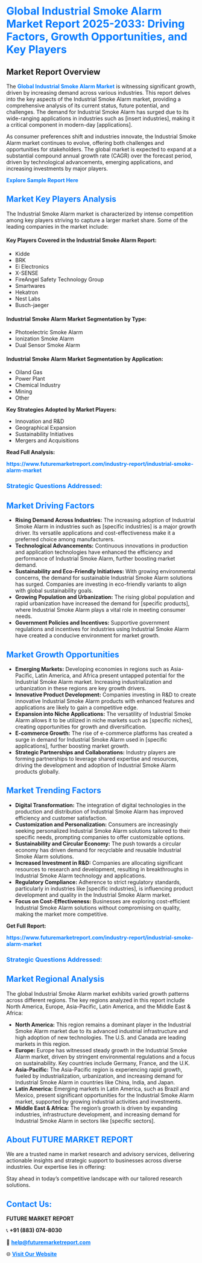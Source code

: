 <h1 style="color: #007BFF;">Global Industrial Smoke Alarm Market Report 2025-2033: Driving Factors, Growth Opportunities, and Key Players</h1>

<section id="overview">
<h2>Market Report Overview</h2>
<p>The <a href="https://www.futuremarketreport.com/industry-report/industrial-smoke-alarm-market" style="color: #007BFF; text-decoration: none;"><strong>Global Industrial Smoke Alarm Market</strong></a> is witnessing significant growth, driven by increasing demand across various industries. This report delves into the key aspects of the Industrial Smoke Alarm market, providing a comprehensive analysis of its current status, future potential, and challenges. The demand for Industrial Smoke Alarm has surged due to its wide-ranging applications in industries such as [insert industries], making it a critical component in modern-day [applications].</p>
<p>As consumer preferences shift and industries innovate, the Industrial Smoke Alarm market continues to evolve, offering both challenges and opportunities for stakeholders. The global market is expected to expand at a substantial compound annual growth rate (CAGR) over the forecast period, driven by technological advancements, emerging applications, and increasing investments by major players.</p>
</section>

<section id="overview">
<p><a href="https://www.futuremarketreport.com/request-sample/reportId=43655" style="color: #007BFF; text-decoration: none;"><strong>Explore Sample Report Here</strong></a></p>
</section>

<section id="key-players">
<h2 style="color: #007BFF;">Market Key Players Analysis</h2>
<p>The Industrial Smoke Alarm market is characterized by intense competition among key players striving to capture a larger market share. Some of the leading companies in the market include:</p>
<h4>Key Players Covered in the Industrial Smoke Alarm Report:</h4>
<ul><li>Kidde</li><li>BRK</li><li>Ei Electronics</li><li>X-SENSE</li><li>FireAngel Safety Technology Group</li><li>Smartwares</li><li>Hekatron</li><li>Nest Labs</li><li>Busch-jaeger</li></ul>
<h4>Industrial Smoke Alarm Market Segmentation by Type:</h4>
<ul><li>Photoelectric Smoke Alarm</li><li>Ionization Smoke Alarm</li><li>Dual Sensor Smoke Alarm</li></ul>

<h4>Industrial Smoke Alarm Market Segmentation by Application:</h4>
<ul><li>Oiland Gas</li><li>Power Plant</li><li>Chemical Industry</li><li>Mining</li><li>Other</li></ul>
<p><strong>Key Strategies Adopted by Market Players:</strong></p>
<ul>
<li>Innovation and R&D</li>
<li>Geographical Expansion</li>
<li>Sustainability Initiatives</li>
<li>Mergers and Acquisitions</li>
</ul>
</section>

<section>
<p><strong>Read Full Analysis: </strong></p><a href="https://www.futuremarketreport.com/industry-report/industrial-smoke-alarm-market" style="color: #007BFF; text-decoration: none;"><strong>https://www.futuremarketreport.com/industry-report/industrial-smoke-alarm-market</strong></a>
<h3 style="color: #007BFF;">Strategic Questions Addressed:</h3>
</section>

<section id="driving-factors">
<h2 style="color: #007BFF;">Market Driving Factors</h2>
<ul>
<li><strong>Rising Demand Across Industries:</strong> The increasing adoption of Industrial Smoke Alarm in industries such as [specific industries] is a major growth driver. Its versatile applications and cost-effectiveness make it a preferred choice among manufacturers.</li>
<li><strong>Technological Advancements:</strong> Continuous innovations in production and application technologies have enhanced the efficiency and performance of Industrial Smoke Alarm, further boosting market demand.</li>
<li><strong>Sustainability and Eco-Friendly Initiatives:</strong> With growing environmental concerns, the demand for sustainable Industrial Smoke Alarm solutions has surged. Companies are investing in eco-friendly variants to align with global sustainability goals.</li>
<li><strong>Growing Population and Urbanization:</strong> The rising global population and rapid urbanization have increased the demand for [specific products], where Industrial Smoke Alarm plays a vital role in meeting consumer needs.</li>
<li><strong>Government Policies and Incentives:</strong> Supportive government regulations and incentives for industries using Industrial Smoke Alarm have created a conducive environment for market growth.</li>
</ul>
</section>

<section id="growth-opportunities">
<h2 style="color: #007BFF;">Market Growth Opportunities</h2>
<ul>
<li><strong>Emerging Markets:</strong> Developing economies in regions such as Asia-Pacific, Latin America, and Africa present untapped potential for the Industrial Smoke Alarm market. Increasing industrialization and urbanization in these regions are key growth drivers.</li>
<li><strong>Innovative Product Development:</strong> Companies investing in R&D to create innovative Industrial Smoke Alarm products with enhanced features and applications are likely to gain a competitive edge.</li>
<li><strong>Expansion into Niche Applications:</strong> The versatility of Industrial Smoke Alarm allows it to be utilized in niche markets such as [specific niches], creating opportunities for growth and diversification.</li>
<li><strong>E-commerce Growth:</strong> The rise of e-commerce platforms has created a surge in demand for Industrial Smoke Alarm used in [specific applications], further boosting market growth.</li>
<li><strong>Strategic Partnerships and Collaborations:</strong> Industry players are forming partnerships to leverage shared expertise and resources, driving the development and adoption of Industrial Smoke Alarm products globally.</li>
</ul>
</section>

<section id="trending-factors">
<h2 style="color: #007BFF;">Market Trending Factors</h2>
<ul>
<li><strong>Digital Transformation:</strong> The integration of digital technologies in the production and distribution of Industrial Smoke Alarm has improved efficiency and customer satisfaction.</li>
<li><strong>Customization and Personalization:</strong> Consumers are increasingly seeking personalized Industrial Smoke Alarm solutions tailored to their specific needs, prompting companies to offer customizable options.</li>
<li><strong>Sustainability and Circular Economy:</strong> The push towards a circular economy has driven demand for recyclable and reusable Industrial Smoke Alarm solutions.</li>
<li><strong>Increased Investment in R&D:</strong> Companies are allocating significant resources to research and development, resulting in breakthroughs in Industrial Smoke Alarm technology and applications.</li>
<li><strong>Regulatory Compliance:</strong> Adherence to strict regulatory standards, particularly in industries like [specific industries], is influencing product development and quality in the Industrial Smoke Alarm market.</li>
<li><strong>Focus on Cost-Effectiveness:</strong> Businesses are exploring cost-efficient Industrial Smoke Alarm solutions without compromising on quality, making the market more competitive.</li>
</ul>
</section>

<section>
<p><strong>Get Full Report: </strong></p><a href="https://www.futuremarketreport.com/industry-report/industrial-smoke-alarm-market" style="color: #007BFF; text-decoration: none;"><strong>https://www.futuremarketreport.com/industry-report/industrial-smoke-alarm-market</strong></a>
<h3 style="color: #007BFF;">Strategic Questions Addressed:</h3>
</section>


<section id="regional-analysis">
<h2 style="color: #007BFF;">Market Regional Analysis</h2>
<p>The global Industrial Smoke Alarm market exhibits varied growth patterns across different regions. The key regions analyzed in this report include North America, Europe, Asia-Pacific, Latin America, and the Middle East & Africa:</p>
<ul>
<li><strong>North America:</strong> This region remains a dominant player in the Industrial Smoke Alarm market due to its advanced industrial infrastructure and high adoption of new technologies. The U.S. and Canada are leading markets in this region.</li>
<li><strong>Europe:</strong> Europe has witnessed steady growth in the Industrial Smoke Alarm market, driven by stringent environmental regulations and a focus on sustainability. Key countries include Germany, France, and the U.K.</li>
<li><strong>Asia-Pacific:</strong> The Asia-Pacific region is experiencing rapid growth, fueled by industrialization, urbanization, and increasing demand for Industrial Smoke Alarm in countries like China, India, and Japan.</li>
<li><strong>Latin America:</strong> Emerging markets in Latin America, such as Brazil and Mexico, present significant opportunities for the Industrial Smoke Alarm market, supported by growing industrial activities and investments.</li>
<li><strong>Middle East & Africa:</strong> The region’s growth is driven by expanding industries, infrastructure development, and increasing demand for Industrial Smoke Alarm in sectors like [specific sectors].</li>
</ul>
</section>

<footer>
<h2 style="color: #007BFF;">About FUTURE MARKET REPORT</h2>
<p>We are a trusted name in market research and advisory services, delivering actionable insights and strategic support to businesses across diverse industries. Our expertise lies in offering:</p>

<p>Stay ahead in today’s competitive landscape with our tailored research solutions.</p>

<h2 style="color: #007BFF;">Contact Us:</h2>
<p><strong>FUTURE MARKET REPORT</strong></p>
<p>📞 <strong>+91 (883) 074-8030</strong></p>
<p>📧 <strong><a href="mailto:help@futuremarketreport.com" style="color: #007BFF;">help@futuremarketreport.com</a></strong></p>
<p>🌐 <strong><a href="https://www.futuremarketreport.com/" style="color: #007BFF;">Visit Our Website</a></strong></p>
</footer>